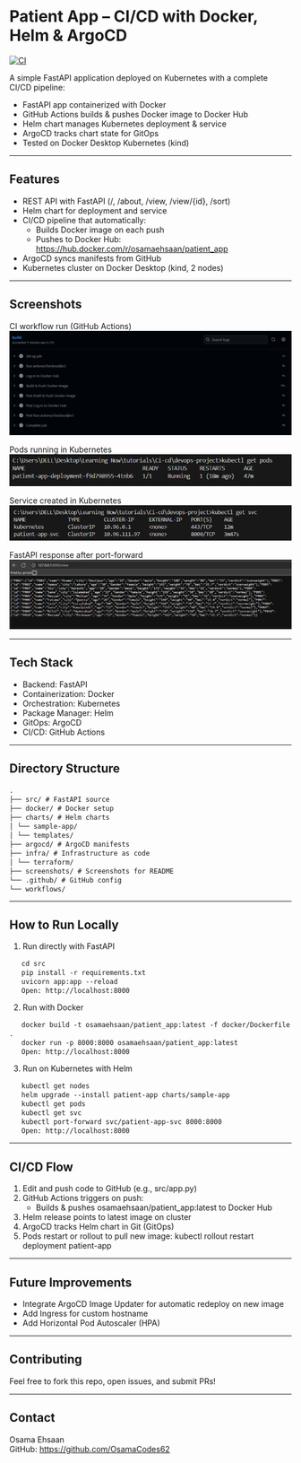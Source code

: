 # Patient App – CI/CD with Docker, Helm & ArgoCD

[![CI](https://github.com/OsamaCodes62/devops-project-Helm/actions/workflows/ci.yaml/badge.svg)](https://github.com/OsamaCodes62/devops-project-Helm/actions/workflows/ci.yaml)

A simple FastAPI application deployed on Kubernetes with a complete CI/CD pipeline:

- FastAPI app containerized with Docker
- GitHub Actions builds & pushes Docker image to Docker Hub
- Helm chart manages Kubernetes deployment & service
- ArgoCD tracks chart state for GitOps
- Tested on Docker Desktop Kubernetes (kind)

---

## Features

- REST API with FastAPI (/, /about, /view, /view/{id}, /sort)
- Helm chart for deployment and service
- CI/CD pipeline that automatically:
  - Builds Docker image on each push
  - Pushes to Docker Hub: https://hub.docker.com/r/osamaehsaan/patient_app
- ArgoCD syncs manifests from GitHub
- Kubernetes cluster on Docker Desktop (kind, 2 nodes)

---

## Screenshots

CI workflow run (GitHub Actions)
![CI Workflow](screenshots/ci-workflow.png)

Pods running in Kubernetes
![Kubernetes Pods](screenshots/kubectl-get-pods.png)

Service created in Kubernetes
![Kubernetes Service](screenshots/kubectl-get-svc.png)

FastAPI response after port-forward
![FastAPI Response](screenshots/fastapi-response.png)

---

## Tech Stack

- Backend: FastAPI
- Containerization: Docker
- Orchestration: Kubernetes
- Package Manager: Helm
- GitOps: ArgoCD
- CI/CD: GitHub Actions

---

## Directory Structure

```
.
├── src/ # FastAPI source
├── docker/ # Docker setup
├── charts/ # Helm charts
│ └── sample-app/
│ └── templates/
├── argocd/ # ArgoCD manifests
├── infra/ # Infrastructure as code
│ └── terraform/
├── screenshots/ # Screenshots for README
└── .github/ # GitHub config
└── workflows/
```

---

## How to Run Locally

1. Run directly with FastAPI

```
   cd src
   pip install -r requirements.txt
   uvicorn app:app --reload
   Open: http://localhost:8000
```

2. Run with Docker

```
   docker build -t osamaehsaan/patient_app:latest -f docker/Dockerfile .
   docker run -p 8000:8000 osamaehsaan/patient_app:latest
   Open: http://localhost:8000
```

3. Run on Kubernetes with Helm

```
   kubectl get nodes
   helm upgrade --install patient-app charts/sample-app
   kubectl get pods
   kubectl get svc
   kubectl port-forward svc/patient-app-svc 8000:8000
   Open: http://localhost:8000
```

---

## CI/CD Flow

1. Edit and push code to GitHub (e.g., src/app.py)
2. GitHub Actions triggers on push:
   - Builds & pushes osamaehsaan/patient_app:latest to Docker Hub
3. Helm release points to latest image on cluster
4. ArgoCD tracks Helm chart in Git (GitOps)
5. Pods restart or rollout to pull new image:
   kubectl rollout restart deployment patient-app

---

## Future Improvements

- Integrate ArgoCD Image Updater for automatic redeploy on new image
- Add Ingress for custom hostname
- Add Horizontal Pod Autoscaler (HPA)

---

## Contributing

Feel free to fork this repo, open issues, and submit PRs!

---

## Contact

Osama Ehsaan  
GitHub: https://github.com/OsamaCodes62

